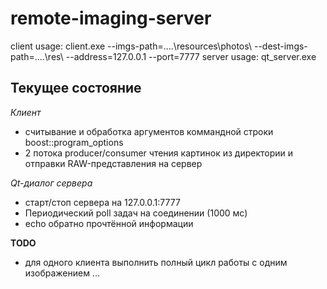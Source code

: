 # remote-imaging-server
client usage: client.exe --imgs-path=..\..\resources\photos\ --dest-imgs-path=..\..\res\ --address=127.0.0.1 --port=7777
server usage: qt_server.exe

## Текущее состояние
*Клиент*
- считывание и обработка аргументов коммандной строки boost::program_options
- 2 потока producer/consumer чтения картинок из директории и отправки RAW-представления на сервер

*Qt-диалог сервера*
- старт/стоп сервера на 127.0.0.1:7777
- Периодический poll задач на соединении (1000 мс)
- echo обратно прочтённой информации

**TODO**
- для одного клиента выполнить полный цикл работы с одним изображением
...
